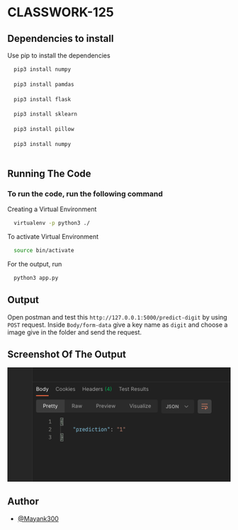 # CLASSWORK-125


## Dependencies to install

Use pip to install the dependencies

```bash
  pip3 install numpy
  
  pip3 install pamdas
  
  pip3 install flask
  
  pip3 install sklearn
  
  pip3 install pillow
  
  pip3 install numpy
  
```
  
## Running The Code

### To run the code, run the following command

Creating a Virtual Environment

```bash
  virtualenv -p python3 ./  
```
To activate Virtual Environment

```bash
  source bin/activate  
```

For the output, run

```bash
  python3 app.py
```



  
## Output

Open postman and test this `http://127.0.0.1:5000/predict-digit` by using `POST` request.
Inside `Body/form-data` give a key name as `digit` and choose a image give in the folder and send the request.

  
## Screenshot Of The Output

![App Screenshot](output-class-125.png)

  
## Author

- [@Mayank300](https://github.com/Mayank300)

  
